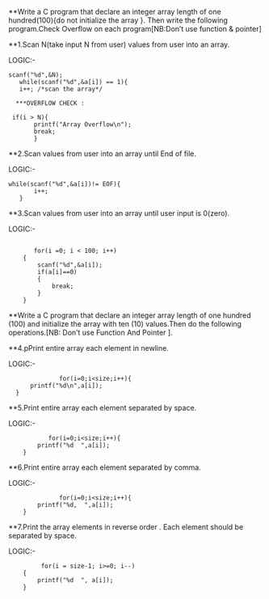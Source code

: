  **Write a C program that declare an integer array length of one hundred(100){do not initialize the array }. Then write the following program.Check Overflow on each program[NB:Don’t use function & pointer]

**1.Scan N(take input N from user) values from user into an array.

LOGIC:-
```
scanf("%d",&N);
   while(scanf("%d",&a[i]) == 1){
   i++; /*scan the array*/
   
  ***OVERFLOW CHECK :
           
 if(i > N){
       printf("Array Overflow\n");
       break;
       }
```

**2.Scan values from user into an array until End of file.

LOGIC:-
```
while(scanf("%d",&a[i])!= EOF){
       i++;
   }  
```
**3.Scan values from user into an array until user input is 0(zero).

LOGIC:-
```
  
       for(i =0; i < 100; i++)
    {
        scanf("%d",&a[i]);
        if(a[i]==0)
        {
            break;
        }
    }
```
**Write a C program that declare an integer array length of one hundred (100) and initialize the array with ten (10) values.Then do the following operations.[NB: Don’t use Function And Pointer ].

**4.pPrint entire array each element in newline.

LOGIC:-
```
              for(i=0;i<size;i++){
      printf("%d\n",a[i]);
  }
```
**5.Print entire array each element separated by space.

LOGIC:-
```
           for(i=0;i<size;i++){
        printf("%d  ",a[i]);
    }
```
**6.Print entire array each element separated by comma.

LOGIC:-
```
              for(i=0;i<size;i++){
        printf("%d,  ",a[i]);
    }
```
**7.Print the array elements in reverse order . Each element should be separated by space.

LOGIC:-
```
         for(i = size-1; i>=0; i--)
    {
        printf("%d  ", a[i]);
    }
```
